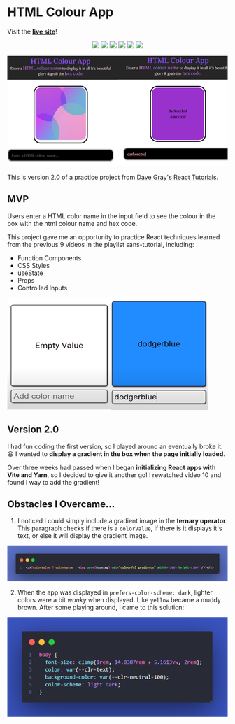 # HTML Colour App

Visit the **[live site](https://html-colour-app.vercel.app/)**!

<p align="center">
<img src="https://img.shields.io/badge/HTML5-E34F26.svg?style=for-the-badge&logo=HTML5&logoColor=white">
<img src="https://img.shields.io/badge/CSS3-1572B6.svg?style=for-the-badge&logo=CSS3&logoColor=white">
<img src="https://img.shields.io/badge/React-61DAFB.svg?style=for-the-badge&logo=React&logoColor=black">
<img src="https://img.shields.io/badge/Vite-646CFF.svg?style=for-the-badge&logo=Vite&logoColor=white">
<img src="https://img.shields.io/badge/Yarn-2C8EBB.svg?style=for-the-badge&logo=Yarn&logoColor=white">
<img src="https://img.shields.io/badge/Vercel-000000.svg?style=for-the-badge&logo=Vercel&logoColor=white">
</p>

<div align="center"><img src="./screenshots/html-color-app-screenshot.png" alt=""></div>

This is version 2.0 of a practice project from [Dave Gray's React Tutorials](https://www.youtube.com/playlist?list=PL0Zuz27SZ-6PrE9srvEn8nbhOOyxnWXfp).

## MVP

Users enter a HTML color name in the input field to see the colour in the box with the html colour name and hex code.

This project gave me an opportunity to practice React techniques learned from the previous 9 videos in the playlist sans-tutorial, including:

- Function Components
- CSS Styles
- useState
- Props
- Controlled Inputs

![screenshots from the tutorial showing initial load & html color entered](./screenshots/tutorial-screenshots.png)

## Version 2.0

I had fun coding the first version, so I played around an eventually broke it. 😆 I wanted to **display a gradient in the box when the page initially loaded**.

Over three weeks had passed when I began **initializing React apps with Vite and Yarn**, so I decided to give it another go! I rewatched video 10 and found I way to add the gradient!

## Obstacles I Overcame...

1. I noticed I could simply include a gradient image in the **ternary operator**. This paragraph checks if there is a `colorValue`, if there is it displays it's text, or else it will display the gradient image.

![<p>{colorValue ? colorValue : <img src={BaseImg} alt="colourful gradients" width={300} height={300} />}</p>](./screenshots/code-gradient.png)

2. When the app was displayed in `prefers-color-scheme: dark`, lighter colors were a bit _wonky_ when displayed. Like `yellow` became a muddy brown. After some playing around, I came to this solution:

![body {color-scheme:dark}](./screenshots/code-color-scheme.png)
